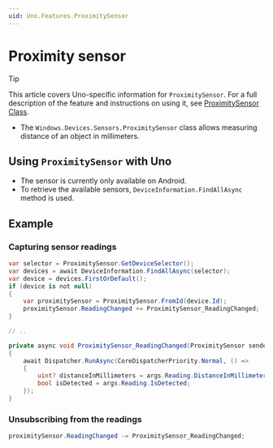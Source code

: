 ```yaml
---
uid: Uno.Features.ProximitySensor
---
```


# Proximity sensor

> [!TIP]
> This article covers Uno-specific information for `ProximitySensor`. For a full description of the feature and instructions on using it, see [ProximitySensor Class](https://learn.microsoft.com/uwp/api/windows.devices.sensors.ProximitySensor).

* The `Windows.Devices.Sensors.ProximitySensor` class allows measuring distance of an object in millimeters.

## Using `ProximitySensor` with Uno

* The sensor is currently only available on Android.
* To retrieve the available sensors, `DeviceInformation.FindAllAsync` method is used.

## Example

### Capturing sensor readings

```csharp
var selector = ProximitySensor.GetDeviceSelector();
var devices = await DeviceInformation.FindAllAsync(selector);
var device = devices.FirstOrDefault();
if (device is not null)
{
    var proximitySensor = ProximitySensor.FromId(device.Id);
    proximitySensor.ReadingChanged += ProximitySensor_ReadingChanged;
}

// ..

private async void ProximitySensor_ReadingChanged(ProximitySensor sender, ProximitySensorReadingChangedEventArgs args)
{
    await Dispatcher.RunAsync(CoreDispatcherPriority.Normal, () =>
    {
        uint? distanceInMillimeters = args.Reading.DistanceInMillimeters;
        bool isDetected = args.Reading.IsDetected;
    });
}
```

### Unsubscribing from the readings

```csharp
proximitySensor.ReadingChanged -= ProximitySensor_ReadingChanged;
```

